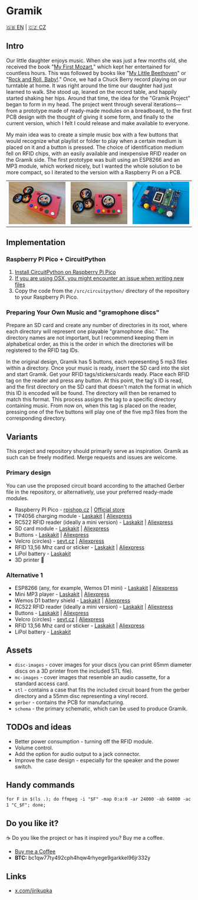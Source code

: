# Gramik

[🇬🇧 EN](README.md) | [🇨🇿 CZ](README.cs.md)

## Intro
Our little daughter enjoys music. When she was just a few months old, she received the book "[My First Mozart](https://www.axioma.cz/obchod/muj-prvni-mozart/)," which kept her entertained for countless hours. This was followed by books like "[My Little Beethoven](https://www.svojtka.cz/muj-maly-beethoven/)" or "[Rock and Roll, Baby!](https://www.axioma.cz/obchod/rokenrol-bejby-2/)." Once, we had a Chuck Berry record playing on our turntable at home. It was right around the time our daughter had just learned to walk. She stood up, leaned on the record table, and happily started shaking her hips. Around that time, the idea for the "Gramík Project" began to form in my head. The project went through several iterations—from a prototype made of ready-made modules on a breadboard, to the first PCB design with the thought of giving it some form, and finally to the current version, which I felt I could release and make available to everyone.

My main idea was to create a simple music box with a few buttons that would recognize what playlist or folder to play when a certain medium is placed on it and a button is pressed. The choice of identification medium fell on RFID chips, with an easily available and inexpensive RFID reader on the Gramík side. The first prototype was built using an ESP8266 and an MP3 module, which worked nicely, but I wanted the whole solution to be more compact, so I iterated to the version with a Raspberry Pi on a PCB.

| | | |
| ------------------------- | ------------------------- | ------------------------- |
| ![](/imgs/gramik_03.webp) | ![](/imgs/gramik_03_2.webp) | ![](/imgs/gramik_03_pcb2.webp) |

## Implementation

### Raspberry PI Pico + CircuitPython
1. [Install CircuitPython on Raspberry Pi Pico](https://learn.adafruit.com/getting-started-with-raspberry-pi-pico-circuitpython/circuitpython)
2. [If you are using OSX, you might encounter an issue when writing new files](https://learn.adafruit.com/welcome-to-circuitpython/troubleshooting#macos-sonoma-before-14-dot-4-disk-errors-writing-to-circuitpy-3160304)
3. Copy the code from the `/src/circuitpython/` directory of the repository to your Raspberry Pi Pico.

### Preparing Your Own Music and "gramophone discs"
Prepare an SD card and create any number of directories in its root, where each directory will represent one playable "gramophone disc." The directory names are not important, but I recommend keeping them in alphabetical order, as this is the order in which the directories will be registered to the RFID tag IDs.

In the original design, Gramík has 5 buttons, each representing 5 mp3 files within a directory. Once your music is ready, insert the SD card into the slot and start Gramík. Get your RFID tags/stickers/cards ready. Place each RFID tag on the reader and press any button. At this point, the tag's ID is read, and the first directory on the SD card that doesn't match the format in which this ID is encoded will be found. The directory will then be renamed to match this format. This process assigns the tag to a specific directory containing music. From now on, when this tag is placed on the reader, pressing one of the five buttons will play one of the five mp3 files from the corresponding directory.

## Variants
This project and repository should primarily serve as inspiration. Gramík as such can be freely modified. Merge requests and issues are welcome.

### Primary design
You can use the proposed circuit board according to the attached Gerber file in the repository, or alternatively, use your preferred ready-made modules.

- Raspberry PI Pico - [rpishop.cz](https://rpishop.cz/raspberry-pi-pico/5117-raspberry-pi-pico.html) | [Official store](https://www.raspberrypi.com/products/raspberry-pi-pico/)
- TP4056 charging module - [Laskakit](https://www.laskakit.cz/nabijecka-li-ion-clanku-tp4056-s-ochranou-usb-c/) | [Aliexpress](https://www.aliexpress.com/item/1005006307081697.html)
- RC522 RFID reader (ideally a mini version) - [Laskakit](https://www.laskakit.cz/rfid-ctecka-s-vestavenou-antenou-mfrc-522-rc522/) | [Aliexpress](https://www.aliexpress.com/item/1005005762707655.html)
- SD card module - [Laskakit](https://www.laskakit.cz/sd-card-modul-spi/) | [Aliexpress](https://www.aliexpress.com/item/1005005302035188.html)
- Buttons - [Laskakit](https://www.laskakit.cz/laskkit-sada-25-tlacitek-12x12x7-3mm-s-knofliky/) | [Aliexpress](https://www.aliexpress.com/item/1005007078128171.html)
- Velcro (circles) - [sevt.cz](https://www.sevt.cz/produkt/suchy-zip-samolepici-kolecka-%C3%B810-mm-63-ks-bila-25041963416) | [Aliexpress](https://www.aliexpress.com/item/1005007177045435.html)
- RFID 13,56 Mhz card or sticker - [Laskakit](https://www.laskakit.cz/rfid-13-56mhz-karta/) | [Aliexpress](https://www.aliexpress.com/item/1005003477760991.html)
- LiPol battery - [Laskakit](https://www.laskakit.cz/baterie-li-po-3-7v-1500mah-lipo/)
- 3D printer 🙂

### Alternative 1
- ESP8266 (any, for example, Wemos D1 mini) - [Laskakit](https://www.laskakit.cz/wemos-d1-mini-esp8266-wifi-modul/) | [Aliexpress](https://www.aliexpress.com/item/1005005658563136.html)
- Mini MP3 player - [Laskakit](https://www.laskakit.cz/audio-mini-mp3-prehravac/) | [Aliexpress](https://www.aliexpress.com/item/1005005656568976.html)
- Wemos D1 battery shield - [Laskakit](https://www.laskakit.cz/wemos-d1-mini-lithium-battery-shield-2) | [Aliexpress](https://www.aliexpress.com/item/1005005687704614.html)
- RC522 RFID reader (ideally a mini version) - [Laskakit](https://www.laskakit.cz/rfid-ctecka-s-vestavenou-antenou-mfrc-522-rc522/) | [Aliexpress](https://www.aliexpress.com/item/1005005762707655.html)
- Buttons - [Laskakit](https://www.laskakit.cz/laskkit-sada-25-tlacitek-12x12x7-3mm-s-knofliky/) | [Aliexpress](https://www.aliexpress.com/item/1005007078128171.html)
- Velcro (circles) - [sevt.cz](https://www.sevt.cz/produkt/suchy-zip-samolepici-kolecka-%C3%B810-mm-63-ks-bila-25041963416) | [Aliexpress](https://www.aliexpress.com/item/1005007177045435.html)
- RFID 13,56 Mhz card or sticker - [Laskakit](https://www.laskakit.cz/rfid-13-56mhz-karta/) | [Aliexpress](https://www.aliexpress.com/item/1005003477760991.html)
- LiPol battery - [Laskakit](https://www.laskakit.cz/baterie-li-po-3-7v-1500mah-lipo/)

## Assets

- `disc-images` - cover images for your discs (you can print 65mm diameter discs on a 3D printer from the included STL file).
- `mc-images` - cover images that resemble an audio cassette, for a standard access card.
- `stl` - contains a case that fits the included circuit board from the gerber directory and a 55mm disc representing a vinyl record.
- `gerber` - contains the PCB for manufacturing.
- `schema` - the primary schematic, which can be used to produce Gramík.

## TODOs and ideas
- Better power consumption - turning off the RFID module.
- Volume control.
- Add the option for audio output to a jack connector.
- Improve the case design - especially for the speaker and the power switch.

## Handy commands
```
for F in $(ls .); do ffmpeg -i "$F" -map 0:a:0 -ar 24000 -ab 64000 -ac 1 "C_$F"; done;
```

## Do you like it?

☕️ Do you like the project or has it inspired you? Buy me a coffee.

- [Buy me a Coffee](https://buymeacoffee.com/gramik)
- **BTC:** bc1qw77ty492cph4hqw4rhyege9garkkel96jr332y

## Links

- [x.com/jirikupka](https://x.com/jirikupka)